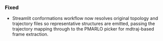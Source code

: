### Fixed
- Streamlit conformations workflow now resolves original topology and trajectory files so representative structures are emitted, passing the trajectory mapping through to the PMARLO picker for mdtraj-based frame extraction.
